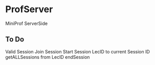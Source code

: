 # ProfServer
MiniProf ServerSide
## To Do
Valid Session
Join Session
Start Session
LecID to current Session ID
getALLSessions from LecID
endSession
